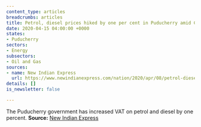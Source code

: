```yaml
---
content_type: articles
breadcrumbs: articles
title: Petrol, diesel prices hiked by one per cent in Puducherry amid COVID-19 lockdown
date: 2020-04-15 04:00:00 +0000
states:
- Puducherry
sectors:
- Energy
subsectors:
- Oil and Gas
sources:
- name: New Indian Express
  url: https://www.newindianexpress.com/nation/2020/apr/08/petrol-diesel-prices-hiked-by-one-per-cent-in-puducherry-amid-covid-19-lockdown-2127543.html
details: []
is_newsletter: false

---
```

The Puducherry government has increased VAT on petrol and diesel by one percent. **Source:** [New Indian Express](https://www.newindianexpress.com/nation/2020/apr/08/petrol-diesel-prices-hiked-by-one-per-cent-in-puducherry-amid-covid-19-lockdown-2127543.html)
